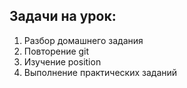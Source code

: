 ## Задачи на урок:

1. Разбор домашнего задания
2. Повторение git
3. Изучение position 
4. Выполнение практических заданий














